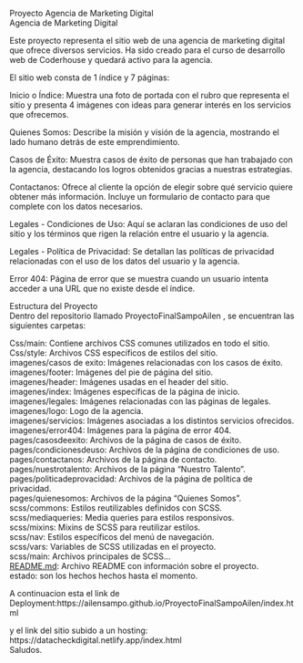 <p class="has-line-data" data-line-start="1" data-line-end="3">Proyecto Agencia de Marketing Digital<br>
Agencia de Marketing Digital</p>
<p class="has-line-data" data-line-start="4" data-line-end="5">Este proyecto representa el sitio web de una agencia de marketing digital que ofrece diversos servicios. Ha sido creado para el curso de desarrollo web de Coderhouse y quedará activo para la agencia.</p>
<p class="has-line-data" data-line-start="6" data-line-end="7">El sitio web consta de 1 índice y 7 páginas:</p>
<p class="has-line-data" data-line-start="8" data-line-end="9">Inicio o Índice: Muestra una foto de portada con el rubro que representa el sitio y presenta 4 imágenes con ideas para generar interés en los servicios que ofrecemos.</p>
<p class="has-line-data" data-line-start="10" data-line-end="11">Quienes Somos: Describe la misión y visión de la agencia, mostrando el lado humano detrás de este emprendimiento.</p>
<p class="has-line-data" data-line-start="12" data-line-end="13">Casos de Éxito: Muestra casos de éxito de personas que han trabajado con la agencia, destacando los logros obtenidos gracias a nuestras estrategias.</p>
<p class="has-line-data" data-line-start="14" data-line-end="15">Contactanos: Ofrece al cliente la opción de elegir sobre qué servicio quiere obtener más información. Incluye un formulario de contacto para que complete con los datos necesarios.</p>
<p class="has-line-data" data-line-start="16" data-line-end="17">Legales - Condiciones de Uso: Aquí se aclaran las condiciones de uso del sitio y los términos que rigen la relación entre el usuario y la agencia.</p>
<p class="has-line-data" data-line-start="18" data-line-end="19">Legales - Política de Privacidad: Se detallan las políticas de privacidad relacionadas con el uso de los datos del usuario y la agencia.</p>
<p class="has-line-data" data-line-start="20" data-line-end="21">Error 404: Página de error que se muestra cuando un usuario intenta acceder a una URL que no existe desde el índice.</p>
<p class="has-line-data" data-line-start="22" data-line-end="24">Estructura del Proyecto<br>
Dentro del repositorio llamado ProyectoFinalSampoAilen , se encuentran las siguientes carpetas:</p>
<p class="has-line-data" data-line-start="25" data-line-end="49">Css/main: Contiene archivos CSS comunes utilizados en todo el sitio.<br>
Css/style: Archivos CSS específicos de estilos del sitio.<br>
imagenes/casos de exito: Imágenes relacionadas con los casos de éxito.<br>
imagenes/footer: Imágenes del pie de página del sitio.<br>
imagenes/header: Imágenes usadas en el header del sitio.<br>
imagenes/index: Imágenes específicas de la página de inicio.<br>
imagenes/legales: Imágenes relacionadas con las páginas de legales.<br>
imagenes/logo: Logo de la agencia.<br>
imagenes/servicios: Imágenes asociadas a los distintos servicios ofrecidos.<br>
imagenes/error404: Imágenes para la página de error 404.<br>
pages/casosdeexito: Archivos de la página de casos de éxito.<br>
pages/condicionesdeuso: Archivos de la página de condiciones de uso.<br>
pages/contactanos: Archivos de la página de contacto.<br>
pages/nuestrotalento: Archivos de la página “Nuestro Talento”.<br>
pages/politicadeprovacidad: Archivos de la página de política de privacidad.<br>
pages/quienesomos: Archivos de la página “Quienes Somos”.<br>
scss/commons: Estilos reutilizables definidos con SCSS.<br>
scss/mediaqueries: Media queries para estilos responsivos.<br>
scss/mixins: Mixins de SCSS para reutilizar estilos.<br>
scss/nav: Estilos específicos del menú de navegación.<br>
scss/vars: Variables de SCSS utilizadas en el proyecto.<br>
scss/main: Archivos principales de SCSS…<br>
<a href="http://README.md">README.md</a>: Archivo README con información sobre el proyecto.<br>
estado: son los hechos hechos hasta el momento.</p>
<p class="has-line-data" data-line-start="50" data-line-end="51">A continuacion esta el link de Deployment:https://ailensampo.github.io/ProyectoFinalSampoAilen/index.html</p>
<p class="has-line-data" data-line-start="52" data-line-end="54">y el link del sitio subido a un hosting: https://datacheckdigital.netlify.app/index.html<br>
Saludos.</p>
